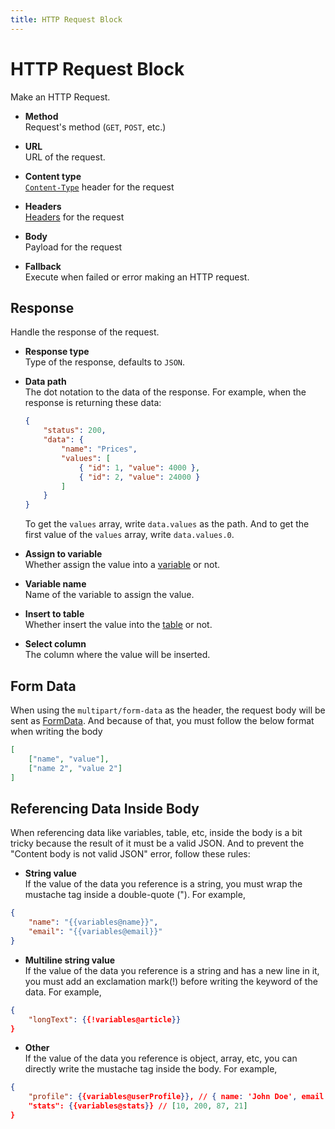 ```yaml
---
title: HTTP Request Block
---
```


# HTTP Request Block

Make an HTTP Request.

- **Method**	<br>
	Request's method (`GET`, `POST`, etc.)

- **URL** <br>
	URL of the request.

- **Content type** <br>
	[`Content-Type`](https://developer.mozilla.org/en-US/docs/Web/HTTP/Headers/Content-Type) header for the request

- **Headers** <br>
	[Headers](https://developer.mozilla.org/en-US/docs/Web/HTTP/Headers) for the request

- **Body** <br>
	Payload for the request

- **Fallback** <br>
	Execute when failed or error making an HTTP request.

## Response
Handle the response of the request.

- **Response type** <br>
	Type of the response, defaults to `JSON`.

- **Data path** <br>
	The dot notation to the data of the response. For example, when the response is returning these data:
	```json
	{
		"status": 200,
		"data": {
			"name": "Prices",
			"values": [
				{ "id": 1, "value": 4000 },
				{ "id": 2, "value": 24000 }
			]
		}
	}
	```
	To get the `values` array, write `data.values` as the path. And to get the first value of the `values` array, write `data.values.0`.

- **Assign to variable** <br>
	Whether assign the value into a [variable](/api-reference/variables.md) or not.

- **Variable name** <br>
	Name of the variable to assign the value.

- **Insert to table** <br>
	Whether insert the value into the [table](/api-reference/table.md) or not.

- **Select column** <br>
	The column where the value will be inserted.

## Form Data
When using the `multipart/form-data` as the header, the request body will be sent as [FormData](https://developer.mozilla.org/en-US/docs/Web/API/FormData). And because of that, you must follow the below format when writing the body

```json
[
	["name", "value"],
	["name 2", "value 2"]
]
```

## Referencing Data Inside Body
When referencing data like variables, table, etc, inside the body is a bit tricky because the result of it must be a valid JSON. And to prevent the "Content body is not valid JSON" error, follow these rules:

- **String value** <br />
If the value of the data you reference is a string, you must wrap the mustache tag inside a double-quote ("). For example,
```json
{
	"name": "{{variables@name}}",
	"email": "{{variables@email}}"
}
```

- **Multiline string value** <br />
If the value of the data you reference is a string and has a new line in it, you must add an exclamation mark(!) before writing the keyword of the data. For example,
```json
{
	"longText": {{!variables@article}}
}
```

- **Other** <br />
If the value of the data you reference is object, array, etc, you can directly write the mustache tag inside the body. For example,
```json
{
	"profile": {{variables@userProfile}}, // { name: 'John Doe', email: 'john@example.com' }
	"stats": {{variables@stats}} // [10, 200, 87, 21]
}
```